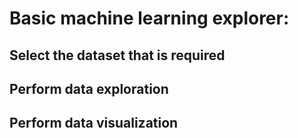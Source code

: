 # Basic machine learning explorer:

## Select the dataset that is required
## Perform data exploration
## Perform data visualization
